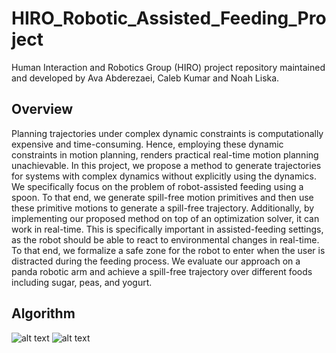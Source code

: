 # HIRO_Robotic_Assisted_Feeding_Project
Human Interaction and Robotics Group (HIRO) project repository maintained and developed by Ava Abderezaei, Caleb Kumar and Noah Liska.

## Overview
Planning trajectories under complex dynamic constraints is computationally expensive and time-consuming. 
Hence, employing these dynamic constraints in motion planning, renders practical real-time motion planning unachievable. 
In this project, we propose a method to generate trajectories for systems with complex dynamics without explicitly 
using the dynamics. We specifically focus on the problem of robot-assisted feeding using a spoon. 
To that end, we generate spill-free motion primitives and then use these primitive motions
to generate a spill-free trajectory. Additionally, by implementing our proposed method on top of an optimization solver,
it can work in real-time. This is specifically important in assisted-feeding settings, 
as the robot should be able to react to environmental changes in real-time. 
To that end, we formalize a safe zone for the robot to enter when the user is distracted during the feeding process. 
We evaluate our approach on a panda robotic arm and achieve a spill-free trajectory
over different foods including sugar, peas, and yogurt.

## Algorithm
![alt text](../algorithm_photos/motion_prims.png)
![alt text](../algorithm_photos/trajectory.png)


